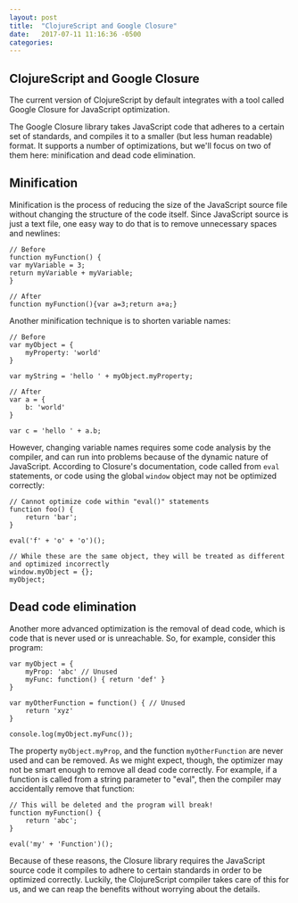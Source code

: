 ```yaml
---
layout: post
title:  "ClojureScript and Google Closure"
date:   2017-07-11 11:16:36 -0500
categories: 
---
```


## ClojureScript and Google Closure
The current version of ClojureScript by default integrates with a tool called Google Closure for JavaScript optimization.

The Google Closure library takes JavaScript code that adheres to a certain set of standards, and compiles it to a smaller (but less human readable) format. It supports a number of optimizations, but we'll focus on two of them here: minification and dead code elimination.

## Minification
Minification is the process of reducing the size of the JavaScript source file without changing the structure of the code itself. Since JavaScript source is just a text file, one easy way to do that is to remove unnecessary spaces and newlines:

```
// Before
function myFunction() {
var myVariable = 3;
return myVariable + myVariable;
}

// After
function myFunction(){var a=3;return a+a;}
```

Another minification technique is to shorten variable names:

```
// Before
var myObject = {
	myProperty: 'world'
}

var myString = 'hello ' + myObject.myProperty;

// After
var a = {
	b: 'world'
}

var c = 'hello ' + a.b;
```

However, changing variable names requires some code analysis by the compiler, and can run into problems because of the dynamic nature of JavaScript. According to Closure's documentation, code called from `eval` statements, or code using the global `window` object may not be optimized correctly:

```
// Cannot optimize code within "eval()" statements
function foo() {
	return 'bar';
}

eval('f' + 'o' + 'o')();

// While these are the same object, they will be treated as different and optimized incorrectly
window.myObject = {};
myObject;
```
## Dead code elimination
Another more advanced optimization is the removal of dead code, which is code that is never used or is unreachable. So, for example, consider this program:

```
var myObject = {
	myProp: 'abc' // Unused
	myFunc: function() { return 'def' }
}

var myOtherFunction = function() { // Unused
	return 'xyz'
}

console.log(myObject.myFunc());
```
The property `myObject.myProp`, and the function `myOtherFunction` are never used and can be removed. As we might expect, though, the optimizer may not be smart enough to remove all dead code correctly. For example, if a function is called from a string parameter to "eval", then the compiler may accidentally remove that function:

```
// This will be deleted and the program will break!
function myFunction() {
	return 'abc';
}

eval('my' + 'Function')();

```

Because of these reasons, the Closure library requires the JavaScript source code it compiles to adhere to certain standards in order to be optimized correctly. Luckily, the ClojureScript compiler takes care of this for us, and we can reap the benefits without worrying about the details.